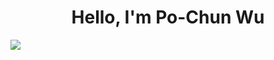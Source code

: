 <h1 align="center">Hello, I'm Po-Chun Wu</h1>

<!-- | <a href="https://github.com/anuraghazra/github-readme-stats"><img align="center" src="https://github-readme-stats.vercel.app/api?username=lllulouch&show_icons=true&include_all_commits=true&hide=issues,prs&theme=buefy&hide_border=true" alt="lllulouch's github stats" /></a>  -->

<!-- <a href="https://github.com/anuraghazra/github-readme-stats"> -->
<img align="center" src="https://github-readme-stats-nine-amber.vercel.app/api/top-langs/?username=lllulouch&layout=compact&theme=buefy&hide_border=true&hide=html,Jupyter%20Notebook&" /></a> 
